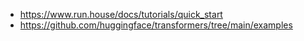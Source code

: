 * https://www.run.house/docs/tutorials/quick_start
* https://github.com/huggingface/transformers/tree/main/examples
